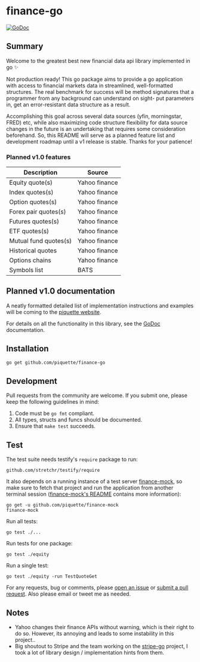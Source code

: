 # finance-go

[![GoDoc](http://img.shields.io/badge/godoc-reference-blue.svg)](http://godoc.org/github.com/piquette/finance-go)

## Summary

Welcome to the greatest best new financial data api library implemented in go :sparkles:

Not production ready! This go package aims to provide a go application with access to financial markets data in streamlined, well-formatted structures.  The real benchmark for success will be method signatures that a programmer from any background can understand on sight- put parameters in, get an error-resistant data structure as a result.

Accomplishing this goal across several data sources (yfin, morningstar, FRED) etc, while also maximizing code structure flexibility for data source changes in the future is an undertaking that requires some consideration beforehand. So, this README will serve as a planned feature list and development roadmap until a v1 release is stable. Thanks for your patience!

### Planned v1.0 features

Description | Source
--- | ---
Equity quote(s) | Yahoo finance
Index quotes(s) | Yahoo finance
Option quotes(s) | Yahoo finance
Forex pair quotes(s) | Yahoo finance
Futures quotes(s) | Yahoo finance
ETF quotes(s) | Yahoo finance
Mutual fund quotes(s) | Yahoo finance
Historical quotes | Yahoo finance
Options chains | Yahoo finance
Symbols list | BATS

## Planned v1.0 documentation

A neatly formatted detailed list of implementation instructions and examples will be coming to the [piquette website][api-docs].

For details on all the functionality in this library, see the [GoDoc][godoc] documentation.

## Installation

```sh
go get github.com/piquette/finance-go
```

## Development

Pull requests from the community are welcome. If you submit one, please keep
the following guidelines in mind:

1. Code must be `go fmt` compliant.
2. All types, structs and funcs should be documented.
3. Ensure that `make test` succeeds.

## Test

The test suite needs testify's `require` package to run:

    github.com/stretchr/testify/require

It also depends on a running instance of a test server [finance-mock], so make sure to fetch that project and run the application from another terminal session ([finance-mock's README][finance-mock] contains more information):

    go get -u github.com/piquette/finance-mock
    finance-mock

Run all tests:

    go test ./...

Run tests for one package:

    go test ./equity

Run a single test:

    go test ./equity -run TestQuoteGet

For any requests, bug or comments, please [open an issue][issues] or [submit a
pull request][pulls]. Also please email or tweet me as needed.

## Notes
- Yahoo changes their finance APIs without warning, which is their right to do so. However, its annoying and leads to some instability in this project..
- Big shoutout to Stripe and the team working on the [stripe-go][stripe] project, I took a lot of library design / implementation hints from them.

[godoc]: http://godoc.org/github.com/piquette/finance-go
[issues]: https://github.com/piquette/finance-go/issues/new
[pulls]: https://github.com/piquette/finance-go/pulls
[finance-mock]: https://github.com/piquette/finance-mock
[stripe]: https://github.com/stripe/stripe-go
[api-docs]: https://piquette.io/projects/finance-go/
